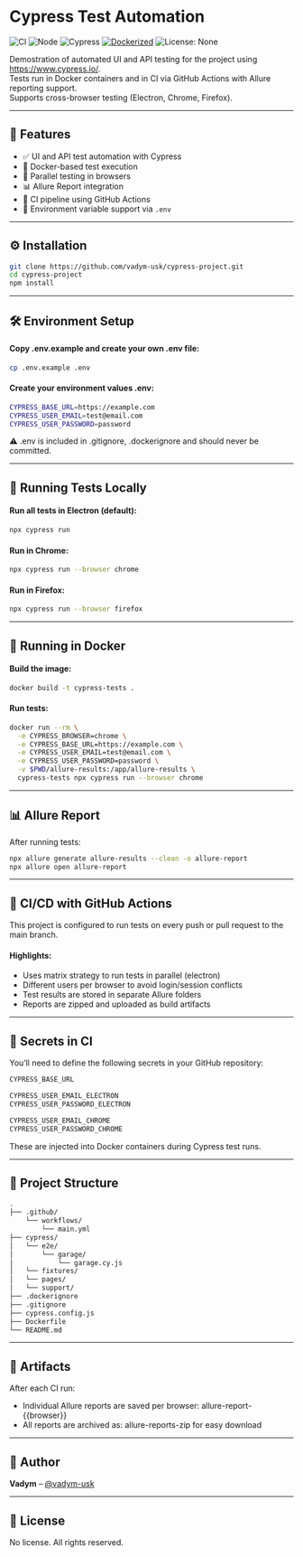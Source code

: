 # Cypress Test Automation

![CI](https://github.com/vadym-usk/cypress-project/actions/workflows/main.yml/badge.svg)
![Node](https://img.shields.io/badge/node-%3E%3D18.0.0-brightgreen)
![Cypress](https://img.shields.io/badge/Cypress-14.2.1-blue)
[![Dockerized](https://img.shields.io/badge/Docker-Supported-blue?logo=docker)](https://hub.docker.com/)
![License: None](https://img.shields.io/badge/license-none-lightgrey)

Demostration of automated UI and API testing for the project using https://www.cypress.io/.  
Tests run in Docker containers and in CI via GitHub Actions with Allure reporting support.  
Supports cross-browser testing (Electron, Chrome, Firefox).

---

## 🚀 Features

- ✅ UI and API test automation with Cypress
- 🐳 Docker-based test execution
- 🚀 Parallel testing in browsers
- 📊 Allure Report integration
- 🔁 CI pipeline using GitHub Actions
- 🔐 Environment variable support via `.env`

---

## ⚙️ Installation

```bash
git clone https://github.com/vadym-usk/cypress-project.git
cd cypress-project
npm install
```

---

## 🛠 Environment Setup
#### Copy .env.example and create your own .env file:
```bash
cp .env.example .env
```

#### Create your environment values .env:
```bash
CYPRESS_BASE_URL=https://example.com
CYPRESS_USER_EMAIL=test@email.com
CYPRESS_USER_PASSWORD=password
```
⚠️ .env is included in .gitignore, .dockerignore and should never be committed.

---

## 🚀 Running Tests Locally
#### Run all tests in Electron (default):
```bash
npx cypress run
```

#### Run in Chrome:
```bash
npx cypress run --browser chrome
```

#### Run in Firefox:
```bash
npx cypress run --browser firefox
```

---

## 🐳 Running in Docker
#### Build the image:
```bash
docker build -t cypress-tests .
```

#### Run tests:
```bash
docker run --rm \
  -e CYPRESS_BROWSER=chrome \
  -e CYPRESS_BASE_URL=https://example.com \
  -e CYPRESS_USER_EMAIL=test@email.com \
  -e CYPRESS_USER_PASSWORD=password \
  -v $PWD/allure-results:/app/allure-results \
  cypress-tests npx cypress run --browser chrome
```

---

## 📊 Allure Report
After running tests:

```bash
npx allure generate allure-results --clean -o allure-report
npx allure open allure-report
```

---

## 🔄 CI/CD with GitHub Actions
This project is configured to run tests on every push or pull request to the main branch.

#### Highlights:
- Uses matrix strategy to run tests in parallel (electron)
- Different users per browser to avoid login/session conflicts
- Test results are stored in separate Allure folders
- Reports are zipped and uploaded as build artifacts

---

## 🧬 Secrets in CI
You’ll need to define the following secrets in your GitHub repository:

```bash
CYPRESS_BASE_URL

CYPRESS_USER_EMAIL_ELECTRON
CYPRESS_USER_PASSWORD_ELECTRON

CYPRESS_USER_EMAIL_CHROME
CYPRESS_USER_PASSWORD_CHROME
```
These are injected into Docker containers during Cypress test runs.

---

## 🧱 Project Structure
```bash
.
├── .github/
    └── workflows/
        └── main.yml
├── cypress/
│   └── e2e/
│       └── garage/
│           └── garage.cy.js
│   └── fixtures/
│   └── pages/
│   └── support/
├── .dockerignore
├── .gitignore
├── cypress.config.js
├── Dockerfile
└── README.md
```

---

## 📁 Artifacts
After each CI run:
- Individual Allure reports are saved per browser: allure-report-{{browser}}
- All reports are archived as: allure-reports-zip for easy download

---

## 👤 Author
**Vadym** – [@vadym-usk](https://github.com/vadym-usk)

---

## 📝 License
No license. All rights reserved.
